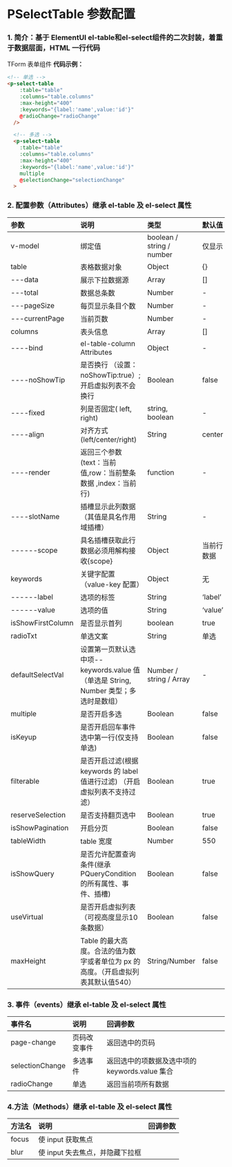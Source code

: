 # PSelectTable 参数配置

### 1. 简介：基于 ElementUI el-table和el-select组件的二次封装，着重于数据层面，HTML 一行代码

TForm 表单组件
**代码示例：**

```html
<!-- 单选 -->
<p-select-table
    :table="table"
    :columns="table.columns"
    :max-height="400"
    :keywords="{label:'name',value:'id'}"
    @radioChange="radioChange"
  />

  <!-- 多选 -->
  <p-select-table
    :table="table"
    :columns="table.columns"
    :max-height="400"
    :keywords="{label:'name',value:'id'}"
    multiple
    @selectionChange="selectionChange"
  >

```

### 2. 配置参数（Attributes）继承 el-table 及 el-select 属性

| 参数              | 说明                                                                                | 类型                      | 默认值     |
| :---------------- | :---------------------------------------------------------------------------------- | :------------------------ | :--------- |
| v-model           | 绑定值                                                                              | boolean / string / number | 仅显示     |
| table             | 表格数据对象                                                                        | Object                    | {}         |
| ---data           | 展示下拉数据源                                                                      | Array                     | []         |
| ---total          | 数据总条数                                                                          | Number                    | -          |
| ---pageSize       | 每页显示条目个数                                                                    | Number                    | -          |
| ---currentPage    | 当前页数                                                                            | Number                    | -          |
| columns           | 表头信息                                                                            | Array                     | []         |
| ----bind          | el-table-column Attributes                                                          | Object                    | -          |
| ----noShowTip     | 是否换行 （设置：noShowTip:true）;开启虚拟列表不会换行                              | Boolean                   | false      |
| ----fixed         | 列是否固定( left, right)                                                            | string, boolean           | -          |
| ----align         | 对齐方式(left/center/right)                                                         | String                    | center     |
| ----render        | 返回三个参数(text：当前值,row：当前整条数据 ,index：当前行)                         | function                  | -          |
| ----slotName      | 插槽显示此列数据（其值是具名作用域插槽）                                            | String                    | -          |
| ------scope       | 具名插槽获取此行数据必须用解构接收{scope}                                           | Object                    | 当前行数据 |
| keywords          | 关键字配置（value-key 配置）                                                        | Object                    | 无         |
| ------label       | 选项的标签                                                                          | String                    | ‘label’    |
| ------value       | 选项的值                                                                            | String                    | ‘value’    |
| isShowFirstColumn | 是否显示首列                                                                        | boolean                   | true       |
| radioTxt          | 单选文案                                                                            | String                    | 单选       |
| defaultSelectVal  | 设置第一页默认选中项--keywords.value 值（单选是 String, Number 类型；多选时是数组） | Number / string / Array   | -          |
| multiple          | 是否开启多选                                                                        | Boolean                   | false      |
| isKeyup           | 是否开启回车事件选中第一行(仅支持单选)                                              | Boolean                   | false      |
| filterable        | 是否开启过滤(根据 keywords 的 label 值进行过滤) （开启虚拟列表不支持过滤）          | Boolean                   | true       |
| reserveSelection  | 是否支持翻页选中                                                                    | Boolean                   | true       |
| isShowPagination  | 开启分页                                                                            | Boolean                   | false      |
| tableWidth        | table 宽度                                                                          | Number                    | 550        |
| isShowQuery       | 是否允许配置查询条件(继承PQueryCondition的所有属性、事件、插槽)                     | Boolean                   | false      |
| useVirtual        | 是否开启虚拟列表（可视高度显示10条数据）                                            | Boolean                   | false      |
| maxHeight         | Table 的最大高度。合法的值为数字或者单位为 px 的高度。（开启虚拟列表其默认值540）   | String/Number             | false      |

### 3. 事件（events）继承 el-table 及 el-select 属性

| 事件名          | 说明         | 回调参数                                       |
| :-------------- | :----------- | :--------------------------------------------- |
| page-change     | 页码改变事件 | 返回选中的页码                                 |
| selectionChange | 多选事件     | 返回选中的项数据及选中项的 keywords.value 集合 |
| radioChange     | 单选         | 返回当前项所有数据                             |

### 4.方法（Methods）继承 el-table 及 el-select 属性

| 方法名 | 说明                            | 回调参数 |
| :----- | :------------------------------ | :------- |
| focus  | 使 input 获取焦点               |          |
| blur   | 使 input 失去焦点，并隐藏下拉框 |          |
